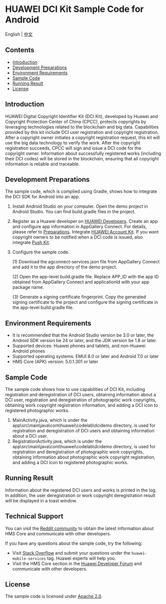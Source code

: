 # HUAWEI DCI Kit Sample Code for Android

English | [中文](README_ZH.md)

## Contents

* [Introduction](#Introduction)
* [Development Preparations](#development-preparations)
* [Environment Requirements](#environment-requirements)
* [Sample Code](#sample-code)
* [Running Result](#running-result)
* [License](#license)

Introduction
------------

HUAWEI Digital Copyright Identifier Kit (DCI Kit), developed by Huawei and Copyright Protection Center of China (CPCC), protects copyrights by leveraging technologies related to the blockchain and big data. Capabilities provided by this kit include DCI user registration and copyright registration. After a copyright owner initiates a copyright registration request, this kit will use the big data technology to verify the work. After the copyright registration succeeds, CPCC will sign and issue a DCI code for the copyright owner. Information about successfully registered works (including their DCI codes) will be stored in the blockchain, ensuring that all copyright information is reliable and traceable.
## Development Preparations

The sample code, which is complied using Gradle, shows how to integrate the DCI SDK for Android into an app.  

1. Install Android Studio on your computer. Open the demo project in Android Studio. You can find build.gradle files in the project.

2. Register as a Huawei developer on [HUAWEI Developers](https://developer.huawei.com/consumer/en/). Create an app and configure app information in AppGallery Connect. For details, please refer to [Preparations](https://developer.huawei.com/consumer/en/doc/development/HMSCore-Guides/config-agc-0000001050196065). Integrate [HUAWEI Account Kit](https://developer.huawei.com/consumer/en/hms/huawei-accountkit). If you want copyright owners to be notified when a DCI code is issued, also integrate [Push Kit](https://developer.huawei.com/consumer/en/hms/huawei-pushkit). 

3. Configure the sample code.

   (1) Download the agconnect-services.json file from AppGallery Connect and add it to the app directory of the demo project.

    

   (2) Open the app-level build.gradle file. Replace APP_ID with the app ID obtained from AppGallery Connect and applicationId with your app package name.
   
   (3) Generate a signing certificate fingerprint. Copy the generated signing certificate to the project and configure the signing certificate in the app-level build.gradle file.

## Environment Requirements

- It is recommended that the Android Studio version be 3.0 or later, the Android SDK version be 24 or later, and the JDK version be 1.8 or later.
- Supported devices: Huawei phones and tablets, and non-Huawei Android phones
- Supported operating systems: EMUI 8.0 or later and Android 7.0 or later
- HMS Core (APK) version: 5.0.1.301 or later

## Sample Code

The sample code shows how to use capabilities of DCI Kit, including registration and deregistration of DCI users, obtaining information about a DCI user, registration and deregistration of photographic work copyrights, obtaining work copyright registration information, and adding a DCI icon to registered photographic works. 

1. MainActivity.java, which is under the app\src\main\java\com\huawei\codelab\dcidemo directory, is used for registration and deregistration of DCI users and obtaining information about a DCI user.  
2. RegistrationActivity.java, which is under the app\src\main\java\com\huawei\codelab\dcidemo directory, is used for registration and deregistration of photographic work copyrights, obtaining information about photographic work copyright registration, and adding a DCI icon to registered photographic works.  

## Running Result

Information about the registered DCI users and works is printed in the log. In addition, the user deregistration or work copyright deregistration result will be displayed in a toast window. 

## Technical Support

You can visit the [Reddit community](https://www.reddit.com/r/HuaweiDevelopers/) to obtain the latest information about HMS Core and communicate with other developers. 

If you have any questions about the sample code, try the following:

- Visit [Stack Overflow](https://stackoverflow.com/questions/tagged/huawei-mobile-services) and submit your questions under the `huawei-mobile-services` tag. Huawei experts will help you.
- Visit the HMS Core section in the [Huawei Developer Forum](https://forums.developer.huawei.com/forumPortal/en/forum/hms-core) and communicate with other developers.

## License

The sample code is licensed under [Apache 2.0](http://www.apache.org/licenses/LICENSE-2.0).
